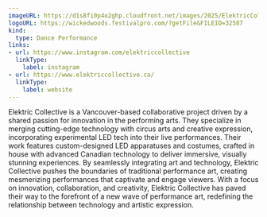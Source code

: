```yaml
---
imageURL: https://d1s8fi0p4o2ghp.cloudfront.net/images/2025/ElektricCollective.jpg
logoURL: https://wickedwoods.festivalpro.com/?getFile&FILEID=32587
kind:
  type: Dance Performance
links:
- url: https://www.instagram.com/elektriccollective
  linkType:
    label: instagram
- url: https://www.elektriccollective.ca/
  linkType:
    label: website
---
```

Elektric Collective is a Vancouver-based collaborative project driven by a shared passion for innovation in the performing arts. They specialize in merging cutting-edge technology with circus arts and creative expression, incorporating experimental LED tech into their live performances. Their work features custom-designed LED apparatuses and costumes, crafted in house with advanced Canadian technology to deliver immersive, visually stunning experiences. By seamlessly integrating art and technology, Elektric Collective pushes the boundaries of traditional performance art, creating mesmerizing performances that captivate and engage viewers. With a focus on innovation, collaboration, and creativity, Elektric Collective has paved their way to the forefront of a new wave of performance art, redefining the relationship between technology and artistic expression.